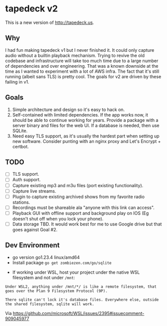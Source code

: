# tapedeck v2
This is a new version of http://tapedeck.us.

## Why
I had fun making tapedeck v1 but I never finished it.  It could only capture audio without a builtin playback mechanism.  Trying to revive the old codebase and infrastructure will take too much time due to a large number of dependencies and over engineering.  That was a known downside at the time as I wanted to experiment with a lot of AWS infra.  The fact that it's still running (albeit sans TLS) is pretty cool. 
 The goals for v2 are driven by these failing in v1.

## Goals
1. Simple architecture and design so it's easy to hack on.
2. Self-contained with limited dependencies. If the app works now, it should be able to continue working for years. Provide a package with a server binary and files for the web UI. If a database is needed, then use SQLite.
3. Need easy TLS support, as it's usually the hardest part when setting up new software. Consider punting with an nginx proxy and Let's Encrypt + certbot.

## TODO
- [ ] TLS support.
- [ ] Auth support.
- [ ] Capture existing mp3 and m3u files (port existing functionality).
- [ ] Capture live streams.
- [ ] Plugin to capture existing archived shows from my favorite radio stations.
- [ ] Recordings must be shareable ala "anyone with this link can access".
- [ ] Playback GUI with offline support and background play on IOS (Eg doesn't shut off when you lock your phone).
- [ ] Data storage TBD.  It would work best for me to use Google drive but that goes against Goal #2.

## Dev Environment
- go version go1.23.4 linux/amd64
- Install package ```go get zombiezen.com/go/sqlite```
* If working under WSL, host your project under the native WSL filesystem and not under `/mnt`:
```
Under WSL2, anything under /mnt/*/ is like a remote filesystem, that goes over the Plan 9 Filesystem Protocol (9P).

There sqlite can't lock it's database files. Everywhere else, outside the shared filesystem, sqlite will work.
```
Via https://github.com/microsoft/WSL/issues/2395#issuecomment-909045977
